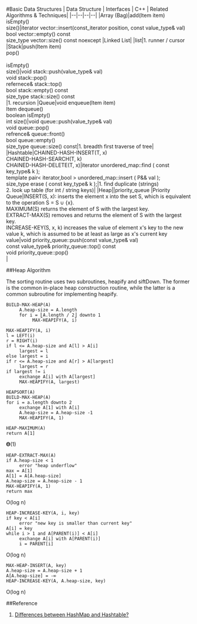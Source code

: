 
#Basic Data Structures
| Data Structure | Interfaces | C++ | Related Algorithms & Techniques|
|--|--|--|--|
|Array (Bag)|add(Item item)<br/>isEmpty()<br/>size()|iterator vector::insert(const_iterator position, const value_type& val)<br/>bool vector::empty() const<br/>size_type vector::size() const noexcept
|Linked List| |list|1. runner / cursor
|Stack|push(Item item)<br/>pop()<br/><br/>isEmpty()<br/>size()|void stack::push(value_type& val)<br/>void stack::pop()<br/>refernece& stack::top()<br/>bool stack::empty() const<br/>size_type stack::size() const<br/>|1. recursion
|Queue|void enqueue(Item item)<br/>Item dequeue()<br/>boolean isEmpty()<br/>int size()|void queue::push(value_type& val)<br/>void queue::pop()<br/>refrence& queue::front()<br/>bool queue::empty()<br/>size_type queue::size() const|1. breadth first traverse of tree|
|Hashtable|CHAINED-HASH-INSERT(T, x)<br/>CHAINED-HASH-SEARCH(T, k)<br/>CHAINED-HASH-DELETE(T, x)|iterator unordered_map::find ( const key_type& k );<br/>template <class P> pair< iterator,bool > unordered_map::insert ( P&& val );<br/>size_type erase ( const key_type& k );|1. find duplicate (strings)<br/>2. look up table (for int / string keys)|
|Heap||priority_queue
|Priority Queue|INSERT(S, x): inserts the element x into the set S, which is equivalent to the operation S = S ∪ {x}.<br/>MAXIMUM(S) returns the element of S with the largest key.<br/>EXTRACT-MAX(S) removes and returns the element of S with the largest key.<br/>INCREASE-KEY(S, x, k) increases the value of element x's key to the new value k, which is assumed to be at least as large as x's current key value|void priority_queue::push(const value_type& val)<br/>const value_type& priority_queue::top() const<br/>void priority_queue::pop()<br/>|


##Heap Algorithm

The sorting routine uses two subroutines, heapify and siftDown. The former is the common in-place heap construction routine, while the latter is a common subroutine for implementing heapify.

```
BUILD-MAX-HEAP(A)
     A.heap-size = A.length
     for i = ⎣A.length / 2⎦ downto 1
          MAX-HEAPIFY(A, i)
```

```
MAX-HEAPIFY(A, i)
l = LEFT(i)
r = RIGHT(i)
if l <= A.heap-size and A[l] > A[i]
     largest = l
else largest = i
if r <= A.heap-size and A[r] > A[largest]
     largest = r
if largest != i
     exchange A[i] with A[largest]
     MAX-HEAPIFY(A, largest)
```


```
HEAPSORT(A)
BUILD-MAX-HEAP(A)
for i = a.length downto 2
     exchange A[1] with A[i]
     A.heap-size = A.heap-size -1
     MAX-HEAPIFY(A, 1)
```
```
HEAP-MAXIMUM(A)
return A[1]
```
 𝚯(1)

```
HEAP-EXTRACT-MAX(A)
if A.heap-size < 1
     error "heap underflow"
max = A[1]
A[1] = A[A.heap-size]
A.heap-size = A.heap-size - 1
MAX-HEAPIFY(A, 1)
return max
```
O(log n)

```
HEAP-INCREASE-KEY(A, i, key)
if key < A[i]
     error "new key is smaller than current key"
A[i] = key
while i > 1 and A[PARENT(i)] < A[i]
     exchange A[i] with A[PARENT(i)]
     i = PARENT[i]
```
O(log n)

```
MAX-HEAP-INSERT(A, key)
A.heap-size = A.heap-size + 1
A[A.heap-size] = -∞
HEAP-INCREASE-KEY(A, A.heap-size, key)
```
O(log n)
        
##Reference
1. [Differences between HashMap and Hashtable?](https://stackoverflow.com/questions/40471/differences-between-hashmap-and-hashtable)

